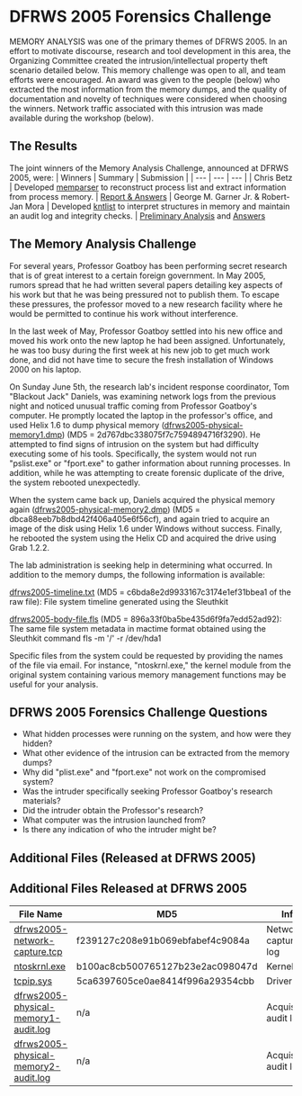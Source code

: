 # DFRWS 2005 Forensics Challenge


MEMORY ANALYSIS was one of the primary themes of DFRWS 2005. In an effort to motivate discourse, research and tool development in this area, the Organizing Committee created the intrusion/intellectual property theft scenario detailed below. This memory challenge was open to all, and team efforts were encouraged. An award was given to the people (below) who extracted the most information from the memory dumps, and the quality of documentation and novelty of techniques were considered when choosing the winners. Network traffic associated with this intrusion was made available during the workshop (below).

## The Results
The joint winners of the Memory Analysis Challenge, announced at DFRWS 2005, were:
| Winners | Summary | Submission |
| --- | --- | --- |
| Chris Betz	| Developed [memparser](submissions/memparser.md) to reconstruct process list and extract information from process memory.	| [Report & Answers](submissions/betz.md)
| George M. Garner Jr. & Robert-Jan Mora | Developed [kntlist](submissions/kintlist-analysis-tool.md) to interpret structures in memory and maintain an audit log and integrity checks. | [Preliminary Analysis](submissions/rossettoecioccolato-DFRWSChallengeOverview.pdf) and [Answers](submissions/RossettoeCioccolato-Responses.pdf)

## The Memory Analysis Challenge 
For several years, Professor Goatboy has been performing secret research that is of great interest to a certain foreign government. In May 2005, rumors spread that he had written several papers detailing key aspects of his work but that he was being pressured not to publish them. To escape these pressures, the professor moved to a new research facility where he would be permitted to continue his work without interference.

In the last week of May, Professor Goatboy settled into his new office and moved his work onto the new laptop he had been assigned. Unfortunately, he was too busy during the first week at his new job to get much work done, and did not have time to secure the fresh installation of Windows 2000 on his laptop.

On Sunday June 5th, the research lab's incident response coordinator, Tom "Blackout Jack" Daniels, was examining network logs from the previous night and noticed unusual traffic coming from Professor Goatboy's computer. He promptly located the laptop in the professor's office, and used Helix 1.6 to dump physical memory ([dfrws2005-physical-memory1.dmp](https://www.dropbox.com/s/cspavwi3w4wskuh/dfrws2005-physical-memory1.dmp.bz2?dl=0)) (MD5 = 2d767dbc338075f7c7594894716f3290). He attempted to find signs of intrusion on the system but had difficulty executing some of his tools. Specifically, the system would not run "pslist.exe" or "fport.exe" to gather information about running processes. In addition, while he was attempting to create forensic duplicate of the drive, the system rebooted unexpectedly.

When the system came back up, Daniels acquired the physical memory again ([dfrws2005-physical-memory2.dmp](https://www.dropbox.com/s/syr47y9nljpeguf/dfrws2005-physical-memory2.dmp.bz2?dl=0)) (MD5 = dbca88eeb7b8dbd42f406a405e6f56cf), and again tried to acquire an image of the disk using Helix 1.6 under Windows without success. Finally, he rebooted the system using the Helix CD and acquired the drive using Grab 1.2.2.

The lab administration is seeking help in determining what occurred. In addition to the memory dumps, the following information is available:

[dfrws2005-timeline.txt](materials/dfrws2005-timeline.txt.zip) (MD5 = c6bda8e2d9933167c3174e1ef31bbea1 of the raw file): File system timeline generated using the Sleuthkit

[dfrws2005-body-file.fls](materials/dfrws2005-body-file.fls.bz2) (MD5 = 896a33f0ba5be435d6f9fa7edd52ad92): The same file system metadata in mactime format obtained using the Sleuthkit command fls -m '/' -r /dev/hda1

Specific files from the system could be requested by providing the names of the file via email. For instance, "ntoskrnl.exe," the kernel module from the original system containing various memory management functions may be useful for your analysis.

## DFRWS 2005 Forensics Challenge Questions
- What hidden processes were running on the system, and how were they hidden?
- What other evidence of the intrusion can be extracted from the memory dumps?
- Why did "plist.exe" and "fport.exe" not work on the compromised system?
- Was the intruder specifically seeking Professor Goatboy's research materials?
- Did the intruder obtain the Professor's research?
- What computer was the intrusion launched from?
- Is there any indication of who the intruder might be?

## Additional Files (Released at DFRWS 2005)

## Additional Files Released at DFRWS 2005
| File Name | MD5 | Info |
| --- | --- | --- |
[dfrws2005-network-capture.tcp](materials/dfrws2005-body-file.fls.bz2) | f239127c208e91b069ebfabef4c9084a | Network capture log
[ntoskrnl.exe](materials/NTOSKRNL.EXE.bz2) | b100ac8cb500765127b23e2ac098047d | Kernel file
[tcpip.sys](materials/TCPIP.SYS.bz2) | 5ca6397605ce0ae8414f996a29354cbb | Driver file
[dfrws2005-physical-memory1-audit.log](materials/dfrws2005-physical-memory1-audit.log.md) | n/a | Acquisition audit logs
[dfrws2005-physical-memory2-audit.log](materials/dfrws2005-physical-memory2-audit.log.md) | n/a | Acquisition audit logs
